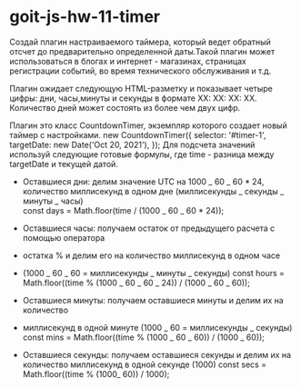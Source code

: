 # goit-js-hw-11-timer

Создай плагин настраиваемого таймера, который ведет обратный отсчет до
предварительно определенной даты.Такой плагин может использоваться в блогах и
интернет - магазинах, страницах регистрации событий, во время технического
обслуживания и т.д.

Плагин ожидает следующую HTML-разметку и показывает четыре цифры: дни,
часы,минуты и секунды в формате XX: XX: XX: XX. Количество дней может состоять
из более чем двух цифр.

Плагин это класс CountdownTimer, экземпляр которого создает новый таймер с
настройками. new CountdownTimer({ selector: '#timer-1',  
 targetDate: new Date('Oct 20, 2021'), }); Для подсчета значений используй следующие
готовые формулы, где time - разница между targetDate и текущей датой.

- Оставшиеся дни: делим значение UTC на 1000 _ 60 _ 60 \* 24, количество
  миллисекунд в одном дне (миллисекунды _ секунды _ минуты _ часы)  
  const days = Math.floor(time / (1000 _ 60 \_ 60 \* 24));

- Оставшиеся часы: получаем остаток от предыдущего расчета с помощью оператора
- остатка % и делим его на количество миллисекунд в одном часе
- (1000 _ 60 _ 60 = миллисекунды _ минуты _ секунды) const hours =
  Math.floor((time % (1000 _ 60 _ 60 _ 24)) / (1000 _ 60 \_ 60));

- Оставшиеся минуты: получаем оставшиеся минуты и делим их на количество
- миллисекунд в одной минуте (1000 _ 60 = миллисекунды _ секунды) const mins =
  Math.floor((time % (1000 _ 60 _ 60)) / (1000 \_ 60));

- Оставшиеся секунды: получаем оставшиеся секунды и делим их на количество
  миллисекунд в одной секунде (1000) const secs = Math.floor((time % (1000\_
  60)) / 1000);
